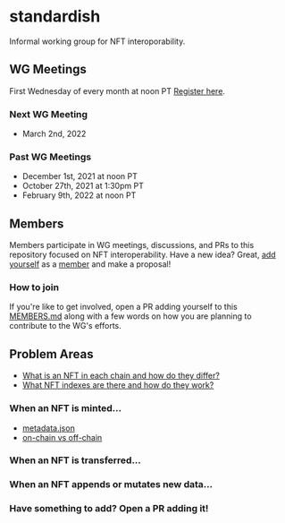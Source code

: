 # standardish

Informal working group for NFT interoporability.

## WG Meetings

First Wednesday of every month at noon PT [Register here](https://candy.zoom.us/meeting/register/tJwtf-CprzouHt2E61hPah11KOvcZoNkKXcf). 

### Next WG Meeting

- March 2nd, 2022

### Past WG Meetings

- December 1st, 2021 at noon PT
- October 27th, 2021 at 1:30pm PT
- February 9th, 2022 at noon PT

## Members

Members participate in WG meetings, discussions, and PRs to this repository focused on NFT interoperability. Have a new idea? Great, [add yourself](#how-to-join) as a [member](./MEMBERS.md#readme) and make a proposal! 

### How to join

If you're like to get involved, open a PR adding yourself to this [MEMBERS.md](#./MEMBERS.md#readme) along with a few words on how you are planning to contribute to the WG's efforts.

## Problem Areas

* [What is an NFT in each chain and how do they differ?](./nfts-across-chains.md)
* [What NFT indexes are there and how do they work?](./nft-indexing.md)

### When an NFT is minted...

* [metadata.json](./metadata-json.md)
* [on-chain vs off-chain](./onchain-vs-offchain.md)

### When an NFT is transferred...

### When an NFT appends or mutates new data...

### Have something to add? Open a PR adding it!
